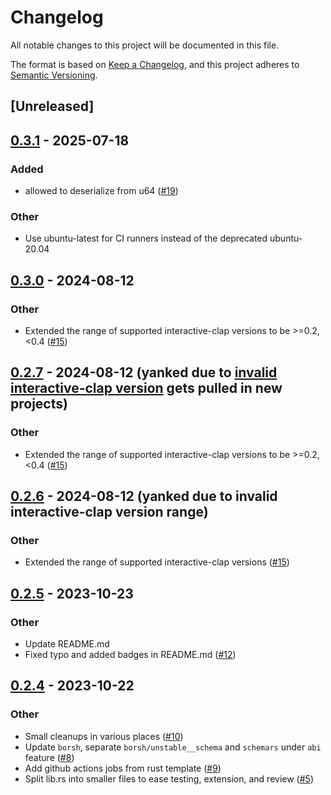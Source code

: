 # Changelog
All notable changes to this project will be documented in this file.

The format is based on [Keep a Changelog](https://keepachangelog.com/en/1.0.0/),
and this project adheres to [Semantic Versioning](https://semver.org/spec/v2.0.0.html).

## [Unreleased]

## [0.3.1](https://github.com/near/near-gas-rs/compare/v0.3.0...v0.3.1) - 2025-07-18

### Added

- allowed to deserialize from u64 ([#19](https://github.com/near/near-gas-rs/pull/19))

### Other

- Use ubuntu-latest for CI runners instead of the deprecated ubuntu-20.04

## [0.3.0](https://github.com/near/near-gas-rs/compare/v0.2.5...v0.3.0) - 2024-08-12

### Other
- Extended the range of supported interactive-clap versions to be >=0.2,<0.4 ([#15](https://github.com/near/near-gas-rs/pull/15))

## [0.2.7](https://github.com/near/near-gas-rs/compare/v0.2.5...v0.2.7) - 2024-08-12 (yanked due to [invalid interactive-clap version](https://users.rust-lang.org/t/cargo-duplicating-dependency-when-it-seems-like-it-shouldnt-be/87883/6) gets pulled in new projects)

### Other
- Extended the range of supported interactive-clap versions to be >=0.2,<0.4 ([#15](https://github.com/near/near-gas-rs/pull/15))

## [0.2.6](https://github.com/near/near-gas-rs/compare/v0.2.5...v0.2.6) - 2024-08-12 (yanked due to invalid interactive-clap version range)

### Other
- Extended the range of supported interactive-clap versions ([#15](https://github.com/near/near-gas-rs/pull/15))

## [0.2.5](https://github.com/near/near-gas/compare/v0.2.4...v0.2.5) - 2023-10-23

### Other
- Update README.md
- Fixed typo and added badges in README.md ([#12](https://github.com/near/near-gas/pull/12))

## [0.2.4](https://github.com/near/near-gas/compare/v0.2.3...v0.2.4) - 2023-10-22

### Other
- Small cleanups in various places ([#10](https://github.com/near/near-gas/pull/10))
- Update `borsh`, separate `borsh/unstable__schema` and `schemars` under `abi` feature ([#8](https://github.com/near/near-gas/pull/8))
- Add github actions jobs from rust template ([#9](https://github.com/near/near-gas/pull/9))
- Split lib.rs into smaller files to ease testing, extension, and review ([#5](https://github.com/near/near-gas/pull/5))
